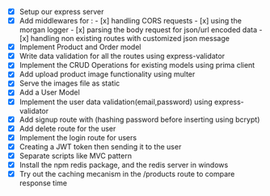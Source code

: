 - [x] Setup our express server
- [x] Add middlewares for :
        - [x] handling CORS requests
        - [x] using the morgan logger
        - [x] parsing the body request for json/url encoded data
        - [x] handling non existing routes with customized json message
- [x] Implement Product and Order model
- [x] Write data validation for all the routes using express-validator
- [x] Implement the CRUD Operations for existing models using prima client
- [x] Add upload product image functionality using multer
- [x] Serve the images file as static
- [x] Add a User Model
- [x] Implement the user data validation(email,password) using express-validator
- [x] Add signup route with (hashing password before inserting using bcrypt)
- [x] Add delete route for the user
- [x] Implement the login route for users
- [x] Creating a JWT token then sending it to the user
- [x] Separate scripts like MVC pattern
- [x] Install the npm redis package, and the redis server in windows
- [x] Try out the caching mecanism in the /products route to compare response time
